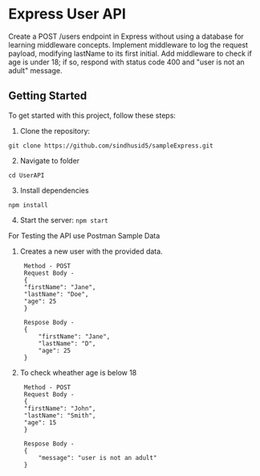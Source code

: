 # Express User API

Create a POST /users endpoint in Express without using a database for learning middleware concepts. Implement middleware to log the request payload, modifying lastName to its first initial. Add middleware to check if age is under 18; if so, respond with status code 400 and "user is not an adult" message.

## Getting Started

To get started with this project, follow these steps:

1. Clone the repository:

`git clone https://github.com/sindhusid5/sampleExpress.git`

2. Navigate to folder

`cd UserAPI`

3. Install dependencies

`npm install`

4. Start the server:
`npm start`


For Testing the API use Postman
Sample Data

1. Creates a new user with the provided data.

        Method - POST
        Request Body -
        {
        "firstName": "Jane",
        "lastName": "Doe",
        "age": 25
        }

        Respose Body -
        {
            "firstName": "Jane",
            "lastName": "D",
            "age": 25
        }

2. To check wheather age is below 18 


        Method - POST
        Request Body -
        {
        "firstName": "John",
        "lastName": "Smith",
        "age": 15
        }

        Respose Body -
        {
            "message": "user is not an adult"
        }

 